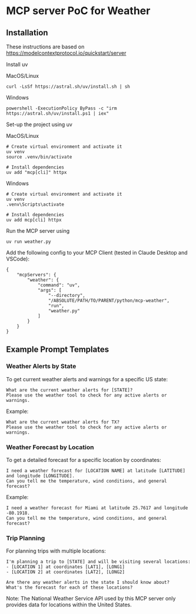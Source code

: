# MCP server PoC for Weather

## Installation

These instructions are based on https://modelcontextprotocol.io/quickstart/server

Install uv

MacOS/Linux
```
curl -LsSf https://astral.sh/uv/install.sh | sh
```

Windows
```
powershell -ExecutionPolicy ByPass -c "irm https://astral.sh/uv/install.ps1 | iex"
```


Set-up the project using uv

MacOS/Linux
```
# Create virtual environment and activate it
uv venv
source .venv/bin/activate

# Install dependencies
uv add "mcp[cli]" httpx
```

Windows
```
# Create virtual environment and activate it
uv venv
.venv\Scripts\activate

# Install dependencies
uv add mcp[cli] httpx
```


Run the MCP server using

```
uv run weather.py
```



Add the following config to your MCP Client (tested in Claude Desktop and VSCode):

```
{
    "mcpServers": {
        "weather": {
            "command": "uv",
            "args": [
                "--directory",
                "/ABSOLUTE/PATH/TO/PARENT/python/mcp-weather",
                "run",
                "weather.py"
            ]
        }
    }
}
```

## Example Prompt Templates

### Weather Alerts by State
To get current weather alerts and warnings for a specific US state:

```
What are the current weather alerts for [STATE]?
Please use the weather tool to check for any active alerts or warnings.
```

Example:
```
What are the current weather alerts for TX?
Please use the weather tool to check for any active alerts or warnings.
```

### Weather Forecast by Location
To get a detailed forecast for a specific location by coordinates:

```
I need a weather forecast for [LOCATION NAME] at latitude [LATITUDE] and longitude [LONGITUDE].
Can you tell me the temperature, wind conditions, and general forecast?
```

Example:
```
I need a weather forecast for Miami at latitude 25.7617 and longitude -80.1918.
Can you tell me the temperature, wind conditions, and general forecast?
```

### Trip Planning
For planning trips with multiple locations:

```
I'm planning a trip to [STATE] and will be visiting several locations:
- [LOCATION 1] at coordinates [LAT1], [LONG1]
- [LOCATION 2] at coordinates [LAT2], [LONG2]

Are there any weather alerts in the state I should know about?
What's the forecast for each of these locations?
```

Note: The National Weather Service API used by this MCP server only provides data for locations within the United States.